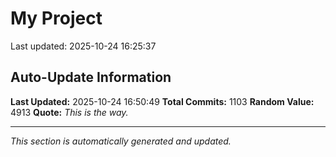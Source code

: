 # My Project


Last updated: 2025-10-24 16:25:37






















































































































































































































































































































































































































































































































































































































































































































































































































































































































































































































































































































































































































































































































































































































































































































































## Auto-Update Information

**Last Updated:** 2025-10-24 16:50:49
**Total Commits:** 1103
**Random Value:** 4913
**Quote:** _This is the way._

---
_This section is automatically generated and updated._